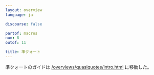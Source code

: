 ```yaml
---
layout: overview
language: ja

discourse: false

partof: macros
num: 8
outof: 11

title: 準クォート
---
```


準クォートのガイドは [/overviews/quasiquotes/intro.html](/overviews/quasiquotes/intro.html) に移動した。
